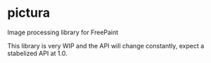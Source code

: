 # pictura
Image processing library for FreePaint

This library is very WIP and the API will change constantly, expect a stabelized API at 1.0.
